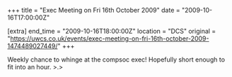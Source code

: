 +++
title = "Exec Meeting on Fri 16th October 2009"
date = "2009-10-16T17:00:00Z"

[extra]
end_time = "2009-10-16T18:00:00Z"
location = "DCS"
original = "https://uwcs.co.uk/events/exec-meeting-on-fri-16th-october-2009-1474489027449/"
+++

Weekly chance to whinge at the compsoc exec\! Hopefully short enough to fit into an hour. \>.\>

